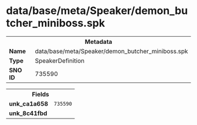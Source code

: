 <h1>data/base/meta/Speaker/demon_butcher_miniboss.spk</h1><table><tr><th colspan="100%">Metadata</th></tr><tr><td><b>Name</b></td><td>data/base/meta/Speaker/demon_butcher_miniboss.spk</td></tr><tr><td><b>Type</b></td><td>SpeakerDefinition</td></tr><tr><td><b>SNO ID</b></td><td>735590</td></tr></table>

<table><tr><th colspan="100%">Fields</th></tr><tr><td><b>unk_ca1a658</b></td><td><code>735590</code></td></tr><tr><td><b>unk_8c41fbd</b></td><td></td></tr></table>

